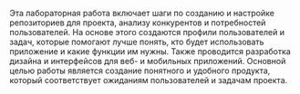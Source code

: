 Эта лабораторная работа включает шаги по созданию и настройке репозиториев для проекта, анализу конкурентов и потребностей пользователей. На основе этого создаются профили пользователей и задач, которые помогают лучше понять, кто будет использовать приложение и какие функции им нужны. Также проводится разработка дизайна и интерфейсов для веб- и мобильных приложений. Основной целью работы является создание понятного и удобного продукта, который соответствует ожиданиям пользователей и задачам проекта.